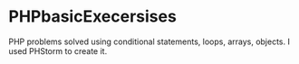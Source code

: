 # PHPbasicExecersises
PHP problems solved using conditional statements, loops, arrays, objects. I used PHStorm to create it.
